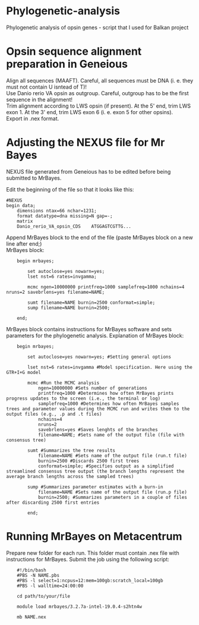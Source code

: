 # Phylogenetic-analysis
Phylogenetic analysis of opsin genes - script that I used for Balkan project

# Opsin sequence alignment preparation in Geneious
Align all sequences (MAAFT). Careful, all sequences must be DNA (i. e. they must not contain U isntead of T)!  
Use Danio rerio VA opsin as outgroup. Careful, outgroup has to be the first sequence in the alignment!  
Trim alignment according to LWS opsin (if present). At the 5' end, trim LWS exon 1. At the 3' end, trim LWS exon 6 (i. e. exon 5 for other opsins).  
Export in .nex format.

# Adjusting the NEXUS file for Mr Bayes
NEXUS file generated from Geneious has to be edited before being submitted to MrBayes.

Edit the beginning of the file so that it looks like this:

    #NEXUS
    begin data;
    	dimensions ntax=66 nchar=1231;
    	format datatype=dna missing=N gap=-;
    	matrix
    	Danio_rerio_VA_opsin_CDS	ATGGAGTCGTTG...

Append MrBayes block to the end of the file (paste MrBayes block on a new line after end;)    
MrBayes block:

        begin mrbayes;

        	set autoclose=yes nowarn=yes;
        	lset nst=6 rates=invgamma;

        	mcmc ngen=10000000 printfreq=1000 samplefreq=1000 nchains=4 nruns=2 savebrlens=yes filename=NAME;

         	sumt filename=NAME burnin=2500 conformat=simple;
        	sump filename=NAME burnin=2500;

        end;

MrBayes block contains instructions for MrBayes software and sets parameters for the phylogenetic analysis.
Explanation of MrBayes block:

        begin mrbayes;

            set autoclose=yes nowarn=yes; #Setting general options

            lset nst=6 rates=invgamma #Model specification. Here using the GTR+I+G model
        
            mcmc #Run the MCMC analysis
                ngen=10000000 #Sets number of generations
                printfreq=1000 #Determines how often MrBayes prints progress updates to the screen (i.e., the terminal or log)
                samplefreq=1000 #Determines how often MrBayes samples trees and parameter values during the MCMC run and writes them to the output files (e.g., .p and .t files)
                nchains=4 
                nruns=2 
                savebrlens=yes #Saves lenghts of the branches
                filename=NAME; #Sets name of the output file (file with consensus tree)

            sumt #Summarizes the tree results
                filename=NAME #Sets name of the output file (run.t file)
                burnin=2500 #Discards 2500 first trees
                conformat=simple; #Specifies output as a simplified streamlined consensus tree output (the branch lengths represent the average branch lengths across the sampled trees)

            sump #Summarizes parameter estimates with a burn-in
                filename=NAME #Sets name of the output file (run.p file)
                burnin=2500; #Summarizes parameters in a couple of files after discarding 2500 first entries

            end;

# Running MrBayes on Metacentrum
Prepare new folder for each run. This folder must contain .nex file with instructions for MrBayes.    Submit the job using the following script:

        #!/bin/bash
        #PBS -N NAME.pbs
        #PBS -l select=1:ncpus=12:mem=100gb:scratch_local=100gb
        #PBS -l walltime=24:00:00

        cd path/to/your/file

        module load mrbayes/3.2.7a-intel-19.0.4-s2htn4w

        mb NAME.nex
